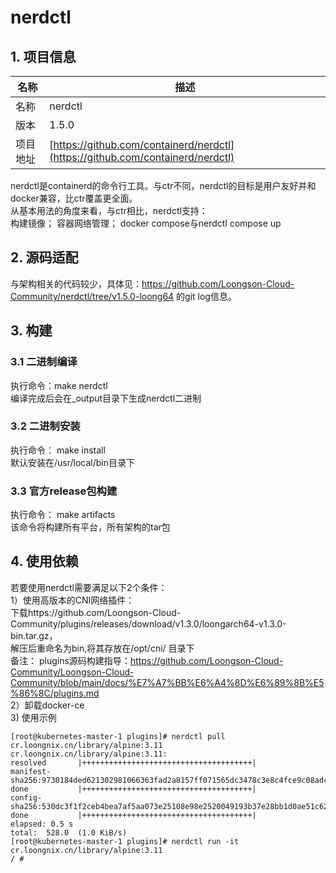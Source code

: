 # nerdctl   

## 1. 项目信息
|名称       |描述|
|--         |--|
|名称       |nerdctl|
|版本       |1.5.0|
|项目地址   |[https://github.com/containerd/nerdctl](https://github.com/containerd/nerdctl)|

nerdctl是containerd的命令行工具。与ctr不同，nerdctl的目标是用户友好并和docker兼容，比ctr覆盖更全面。     
从基本用法的角度来看，与ctr相比，nerdctl支持：    
构建镜像；
容器网络管理；
docker compose与nerdctl compose up

## 2. 源码适配
与架构相关的代码较少，具体见：https://github.com/Loongson-Cloud-Community/nerdctl/tree/v1.5.0-loong64 的git log信息。

## 3. 构建
### 3.1 二进制编译
执行命令：make nerdctl         
编译完成后会在_output目录下生成nerdctl二进制

### 3.2 二进制安装
执行命令： make install      
默认安装在/usr/local/bin目录下

### 3.3 官方release包构建
执行命令： make artifacts   
该命令将构建所有平台，所有架构的tar包

## 4. 使用依赖
若要使用nerdctl需要满足以下2个条件：        
1）使用高版本的CNI网络插件：           
下载https://github.com/Loongson-Cloud-Community/plugins/releases/download/v1.3.0/loongarch64-v1.3.0-bin.tar.gz，         
解压后重命名为bin,将其存放在/opt/cni/ 目录下      
备注： plugins源码构建指导：https://github.com/Loongson-Cloud-Community/Loongson-Cloud-Community/blob/main/docs/%E7%A7%BB%E6%A4%8D%E6%89%8B%E5%86%8C/plugins.md     
2）卸载docker-ce         
3) 使用示例     
```
[root@kubernetes-master-1 plugins]# nerdctl pull cr.loongnix.cn/library/alpine:3.11
cr.loongnix.cn/library/alpine:3.11:                                               resolved       |++++++++++++++++++++++++++++++++++++++| 
manifest-sha256:9730184ded621302981066363fad2a8157ff071565dc3478c3e8c4fce9c08adc: done           |++++++++++++++++++++++++++++++++++++++| 
config-sha256:530dc3f1f2ceb4bea7af5aa073e25108e98e2520049193b37e28bb1d0ae51c62:   done           |++++++++++++++++++++++++++++++++++++++| 
elapsed: 0.5 s                                                                    total:  528.0  (1.0 KiB/s)                                       
[root@kubernetes-master-1 plugins]# nerdctl run -it cr.loongnix.cn/library/alpine:3.11
/ # 
```



